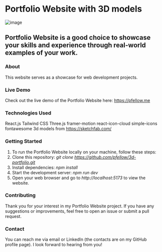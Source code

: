 # Portfolio Website with 3D models

![image](https://github.com/pfellow/node-for-aws/assets/38953823/d8770f3d-9a14-4e34-9f23-a407daa32497)

## Portfolio Website is a good choice to showcase your skills and experience through real-world examples of your work.

### About
This website serves as a showcase for web development projects.

### Live Demo
Check out the live demo of the Portfolio Website here: https://pfellow.me

### Technologies Used
React.js
Tailwind CSS
Three.js
framer-motion
react-icon-cloud
simple-icons
fontawesome
3d models from https://sketchfab.com/

### Getting Started
1. To run the Portfolio Website locally on your machine, follow these steps:
2. Clone this repository: *git clone https://github.com/pfellow/3d-portfolio.git*
3. Install dependencies: *npm install*
4. Start the development server: *npm run dev*
5. Open your web browser and go to *http://localhost:5173* to view the website.

### Contributing
Thank you for your interest in my Portfolio Website project. If you have any suggestions or improvements, feel free to open an issue or submit a pull request.

### Contact
You can reach me via email or LinkedIn (the contacts are on my GitHub profile page). I look forward to hearing from you!
